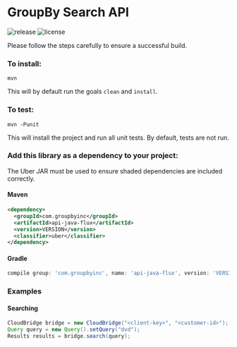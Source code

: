 GroupBy Search API
========

![release](https://img.shields.io/maven-central/v/com.groupbyinc/api-java.svg)
![license](https://img.shields.io/github/license/groupby/api-java.svg)

Please follow the steps carefully to ensure a successful build.

### To install:

    mvn
    
This will by default run the goals `clean` and `install`.


### To test:

    mvn -Punit
    
This will install the project and run all unit tests. By default, tests are not run.


### Add this library as a dependency to your project:
The Uber JAR must be used to ensure shaded dependencies are included correctly.

#### Maven

```xml
<dependency>
  <groupId>com.groupbyinc</groupId>
  <artifactId>api-java-flux</artifactId>
  <version>VERSION</version>
  <classifier>uber</classifier>
</dependency>
```

#### Gradle

```gradle
compile group: 'com.groupbyinc', name: 'api-java-flux', version: 'VERSION', classifier: 'uber'
```

### Examples

#### Searching

```java
CloudBridge bridge = new CloudBridge("<client-key>", "<customer-id>");
Query query = new Query().setQuery("dvd");
Results results = bridge.search(query);
```
